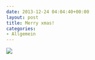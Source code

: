 ```yaml
---
date: 2013-12-24 04:04:40+00:00
layout: post
title: Merry xmas!
categories:
- Allgemein
---
```


[![](http://clemi.ag3r.at/wp-content/uploads/2013/12/wpid-Photo-21.12.2013-1337.jpg)](http://clemi.ag3r.at/wp-content/uploads/2013/12/wpid-Photo-21.12.2013-1337.jpg)




